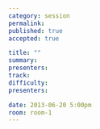 ```yaml
---
category: session
permalink:
published: true
accepted: true

title: ""
summary:
presenters:
track:
difficulty:
presenters: 

date: 2013-06-20 5:00pm
room: room-1
---
```



